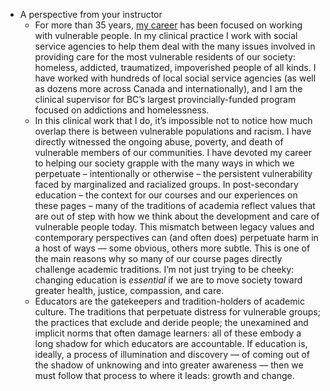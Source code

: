 - A perspective from your instructor
	- For more than 35 years, [my career](https://rosslaird.com/) has been focused on working with vulnerable people. In my clinical practice I work with social service agencies to help them deal with the many issues involved in providing care for the most vulnerable residents of our society: homeless, addicted, traumatized, impoverished people of all kinds. I have worked with hundreds of local social service agencies (as well as dozens more across Canada and internationally), and I am the clinical supervisor for BC’s largest provincially-funded program focused on addictions and homelessness.
	- In this clinical work that I do, it’s impossible not to notice how much overlap there is between vulnerable populations and racism. I have directly witnessed the ongoing abuse, poverty, and death of vulnerable members of our communities. I have devoted my career to helping our society grapple with the many ways in which we perpetuate – intentionally or otherwise – the persistent vulnerability faced by marginalized and racialized groups. In post-secondary education – the context for our courses and our experiences on these pages – many of the traditions of academia reflect values that are out of step with how we think about the development and care of vulnerable people today. This mismatch between legacy values and contemporary perspectives can (and often does) perpetuate harm in a host of ways — some obvious, others more subtle. This is one of the main reasons why so many of our course pages directly challenge academic traditions. I’m not just trying to be cheeky: changing education is _essential_ if we are to move society toward greater health, justice, compassion, and care.
	- Educators are the gatekeepers and tradition-holders of academic culture. The traditions that perpetuate distress for vulnerable groups; the practices that exclude and deride people; the unexamined and implicit norms that often damage learners: all of these embody a long shadow for which educators are accountable. If education is, ideally, a process of illumination and discovery — of coming out of the shadow of unknowing and into greater awareness — then we must follow that process to where it leads: growth and change.
